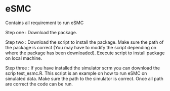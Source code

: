 # eSMC
Contains all requirement to run eSMC

Step one : Download the package.

Step two : Download the script to install the package. Make sure the path of the package is correct (You may have to modify the script depending on where the package has been downloaded). Execute script to install package on local machine.




Step three : If you have installed the simulator scrm you can download the scrip test_esmc.R. This script is an example on how to run eSMC on simulated data. Make sure the path to the simulator is correct. Once all path are correct the code can be run. 

